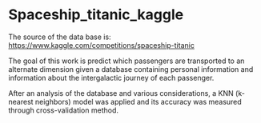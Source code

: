# Spaceship_titanic_kaggle

The source of the data base is: https://www.kaggle.com/competitions/spaceship-titanic

The goal of this work is predict which passengers are transported to an alternate dimension given a database containing personal information and information about the intergalactic journey of each passenger.

After an analysis of the database and various considerations, a KNN (k-nearest neighbors) model was applied and its accuracy was measured through cross-validation method.
